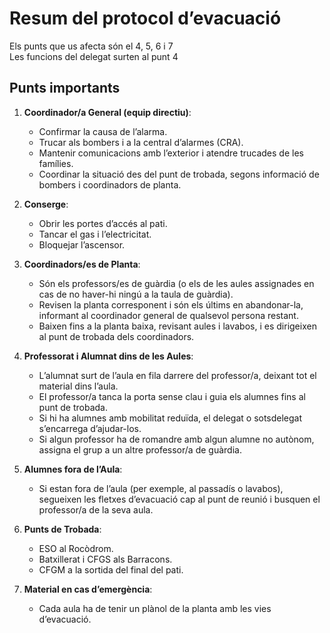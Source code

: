 # Resum del protocol d’evacuació

Els punts que us afecta són el 4, 5, 6 i 7  
Les funcions del delegat surten al punt 4

## Punts importants

1. **Coordinador/a General (equip directiu)**:
   - Confirmar la causa de l’alarma.
   - Trucar als bombers i a la central d’alarmes (CRA).
   - Mantenir comunicacions amb l’exterior i atendre trucades de les famílies.
   - Coordinar la situació des del punt de trobada, segons informació de bombers i coordinadors de planta.

2. **Conserge**:
   - Obrir les portes d’accés al pati.
   - Tancar el gas i l’electricitat.
   - Bloquejar l’ascensor.

3. **Coordinadors/es de Planta**:
   - Són els professors/es de guàrdia (o els de les aules assignades en cas de no haver-hi ningú a la taula de guàrdia).
   - Revisen la planta corresponent i són els últims en abandonar-la, informant al coordinador general de qualsevol persona restant.
   - Baixen fins a la planta baixa, revisant aules i lavabos, i es dirigeixen al punt de trobada dels coordinadors.

4. **Professorat i Alumnat dins de les Aules**:
   - L’alumnat surt de l’aula en fila darrere del professor/a, deixant tot el material dins l’aula.
   - El professor/a tanca la porta sense clau i guia els alumnes fins al punt de trobada.
   - Si hi ha alumnes amb mobilitat reduïda, el delegat o sotsdelegat s’encarrega d’ajudar-los.
   - Si algun professor ha de romandre amb algun alumne no autònom, assigna el grup a un altre professor/a de guàrdia.

5. **Alumnes fora de l’Aula**:
   - Si estan fora de l’aula (per exemple, al passadís o lavabos), segueixen les fletxes d’evacuació cap al punt de reunió i busquen el professor/a de la seva aula.

6. **Punts de Trobada**:
   - ESO al Rocòdrom.
   - Batxillerat i CFGS als Barracons.
   - CFGM a la sortida del final del pati.

7. **Material en cas d’emergència**:
   - Cada aula ha de tenir un plànol de la planta amb les vies d’evacuació.
